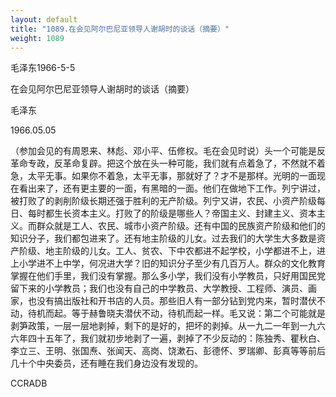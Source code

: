 ```yaml
---
layout: default
title: "1089.在会见阿尔巴尼亚领导人谢胡时的谈话（摘要）"
weight: 1089
---
```


毛泽东1966-5-5

在会见阿尔巴尼亚领导人谢胡时的谈话（摘要）

毛泽东

1966.05.05

（参加会见的有周恩来、林彪、邓小平、伍修权。毛在会见时说）头一个可能是反革命专政，反革命复辟。把这个放在头一种可能，我们就有点着急了，不然就不着急，太平无事。如果你不着急，太平无事，那就好了？才不是那样。光明的一面现在看出来了，还有更主要的一面，有黑暗的一面。他们在做地下工作。列宁讲过，被打败了的剥削阶级长期还强于胜利的无产阶级。列宁又讲，农民、小资产阶级每日、每时都生长资本主义。打败了的阶级是哪些人？帝国主义、封建主义、资本主义。而群众就是工人、农民、城市小资产阶级。还有中国的民族资产阶级和他们的知识分子，我们都包进来了。还有地主阶级的儿女。过去我们的大学生大多数是资产阶级、地主阶级的儿女。工人、贫农、下中农都进不起学校，小学都进不上，进上小学进不上中学，何况进大学？旧的知识分子至少有几百万人。群众的文化教育掌握在他们手里，我们没有掌握。那么多小学，我们没有小学教员，只好用国民党留下来的小学教员；我们也没有自己的中学教员、大学教授、工程师、演员、画家，也没有搞出版社和开书店的人员。那些旧人有一部分钻到党内来，暂时潜伏不动，待机而起。等于赫鲁晓夫潜伏不动，待机而起一样。毛又说：第二个可能就是剥笋政策，一层一层地剥掉，剩下的是好的，把坏的剥掉。从一九二一年到一九六六年四十五年了，我们就初步地剥了一遍，剥掉了不少反动的：陈独秀、瞿秋白、李立三、王明、张国焘、张闻天、高岗、饶漱石、彭德怀、罗瑞卿、彭真等等前后几十个中央委员，还有睡在我们身边没有发现的。

CCRADB

